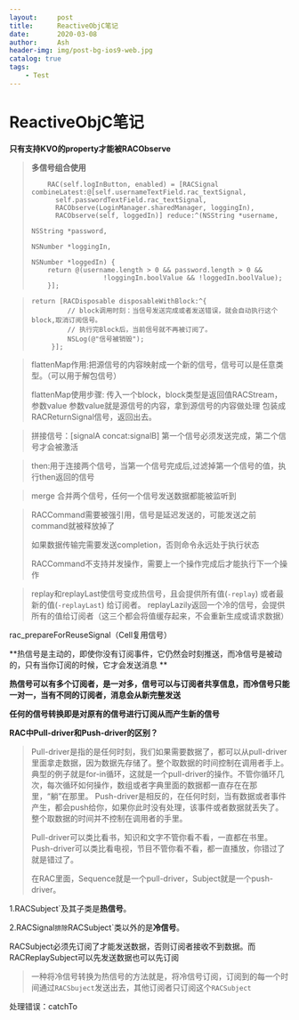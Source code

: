 ```yaml
---
layout:     post
title:      ReactiveObjC笔记
date:       2020-03-08
author:     Ash
header-img: img/post-bg-ios9-web.jpg
catalog: true
tags:
    - Test
---
```




# ReactiveObjC笔记

**只有支持KVO的property才能被RACObserve**



> **多信号组合使用**
>
> ``` 
>     RAC(self.logInButton, enabled) = [RACSignal combineLatest:@[self.usernameTextField.rac_textSignal,
> 		self.passwordTextField.rac_textSignal,
> 		RACObserve(LoginManager.sharedManager, loggingIn),
> 		RACObserve(self, loggedIn)] reduce:^(NSString *username, 
> 																				 NSString *password, 
> 																				 NSNumber *loggingIn, 
> 																				 NSNumber *loggedIn) {
>     return @(username.length > 0 && password.length > 0 && 
>     				!loggingIn.boolValue && !loggedIn.boolValue);
>     }];
> ```



> ```
> return [RACDisposable disposableWithBlock:^{
>          // block调用时刻：当信号发送完成或者发送错误，就会自动执行这个block,取消订阅信号。
>          // 执行完Block后，当前信号就不再被订阅了。
>          NSLog(@"信号被销毁");
>      }];
> ```



> flattenMap作用:把源信号的内容映射成一个新的信号，信号可以是任意类型。（可以用于解包信号）
>
> flattenMap使用步骤:
> 传入一个block，block类型是返回值RACStream，参数value
> 参数value就是源信号的内容，拿到源信号的内容做处理
> 包装成RACReturnSignal信号，返回出去。



> 拼接信号：[signalA concat:signalB] 第一个信号必须发送完成，第二个信号才会被激活 

> then:用于连接两个信号，当第一个信号完成后,过滤掉第一个信号的值，执行then返回的信号

> merge 合并两个信号，任何一个信号发送数据都能被监听到



> RACCommand需要被强引用，信号是延迟发送的，可能发送之前command就被释放掉了
>
> 如果数据传输完需要发送completion，否则命令永远处于执行状态
>
> RACCommand不支持并发操作，需要上一个操作完成后才能执行下一个操作



> replay和replayLast使信号变成热信号，且会提供所有值(`-replay`) 或者最新的值(`-replayLast`) 给订阅者。 replayLazily返回一个冷的信号，会提供所有的值给订阅者（这三个都会将值缓存起来，不会重新生成或请求数据）



rac_prepareForReuseSignal（Cell复用信号）



**热信号是主动的，即使你没有订阅事件，它仍然会时刻推送，而冷信号是被动的，只有当你订阅的时候，它才会发送消息 **

**热信号可以有多个订阅者，是一对多，信号可以与订阅者共享信息，而冷信号只能一对一，当有不同的订阅者，消息会从新完整发送**

**任何的信号转换即是对原有的信号进行订阅从而产生新的信号**



**RAC中Pull-driver和Push-driver的区别？**

> Pull-driver是指的是任何时刻，我们如果需要数据了，都可以从pull-driver里面拿走数据，因为数据先存储了。整个取数据的时间控制在调用者手上。典型的例子就是for-in循环，这就是一个pull-driver的操作。不管你循环几次，每次循环如何操作，数组或者字典里面的数据都一直存在在那里，“躺”在那里。
> Push-driver是相反的，在任何时刻，当有数据或者事件产生，都会push给你，如果你此时没有处理，该事件或者数据就丢失了。整个取数据的时间并不控制在调用者的手里。
>
> Pull-driver可以类比看书，知识和文字不管你看不看，一直都在书里。
> Push-driver可以类比看电视，节目不管你看不看，都一直播放，你错过了就是错过了。
>
> 在RAC里面，Sequence就是一个pull-driver，Subject就是一个push-driver。



1.RACSubject`及其子类是**热信号**。

2.RACSignal`排除`RACSubject`类以外的是**冷信号**。

RACSubject必须先订阅了才能发送数据，否则订阅者接收不到数据。而RACReplaySubject可以先发送数据也可以先订阅

> 一种将冷信号转换为热信号的方法就是，将冷信号订阅，订阅到的每一个时间通过`RACSbuject`发送出去，其他订阅者只订阅这个`RACSubject`



处理错误：catchTo
